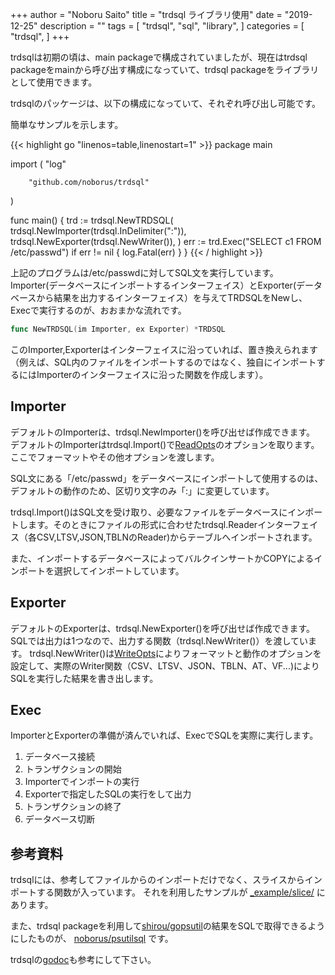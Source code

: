 +++
author = "Noboru Saito"
title = "trdsql ライブラリ使用"
date = "2019-12-25"
description = ""
tags = [
    "trdsql",
    "sql",
    "library",
]
categories = [
    "trdsql",
]
+++

trdsqlは初期の頃は、main packageで構成されていましたが、現在はtrdsql packageをmainから呼び出す構成になっていて、trdsql packageをライブラリとして使用できます。

trdsqlのパッケージは、以下の構成になっていて、それぞれ呼び出し可能です。

簡単なサンプルを示します。

{{< highlight go "linenos=table,linenostart=1" >}}
package main

import (
        "log"

        "github.com/noborus/trdsql"
)

func main() {
        trd := trdsql.NewTRDSQL(
                trdsql.NewImporter(trdsql.InDelimiter(":")),
                trdsql.NewExporter(trdsql.NewWriter()),
        )
        err := trd.Exec("SELECT c1 FROM /etc/passwd")
        if err != nil {
                log.Fatal(err)
        }
}
{{< / highlight >}}

上記のプログラムは/etc/passwdに対してSQL文を実行しています。
Importer(データベースにインポートするインターフェイス）とExporter(データベースから結果を出力するインターフェイス）を与えてTRDSQLをNewし、Execで実行するのが、おおまかな流れです。

```go
func NewTRDSQL(im Importer, ex Exporter) *TRDSQL
```

このImporter,Exporterはインターフェイスに沿っていれば、置き換えられます（例えば、SQL内のファイルをインポートするのではなく、独自にインポートするにはImporterのインターフェイスに沿った関数を作成します）。

## Importer

デフォルトのImporterは、trdsql.NewImporter()を呼び出せば作成できます。
デフォルトのImporterはtrdsql.Import()で[ReadOpts](https://godoc.org/github.com/noborus/trdsql#ReadOpts)のオプションを取ります。ここでフォーマットやその他オプションを渡します。

SQL文にある「/etc/passwd」をデータベースにインポートして使用するのは、デフォルトの動作のため、区切り文字のみ「:」に変更しています。

trdsql.Import()はSQL文を受け取り、必要なファイルをデータベースにインポートします。そのときにファイルの形式に合わせたtrdsql.Readerインターフェイス（各CSV,LTSV,JSON,TBLNのReader)からテーブルへインポートされます。

また、インポートするデータベースによってバルクインサートかCOPYによるインポートを選択してインポートしています。

## Exporter

デフォルトのExporterは、trdsql.NewExporter()を呼び出せば作成できます。
SQLでは出力は1つなので、出力する関数（trdsql.NewWriter()）を渡しています。
trdsql.NewWriter()は[WriteOpts](https://godoc.org/github.com/noborus/trdsql#WriteOpts)によりフォーマットと動作のオプションを設定して、実際のWriter関数（CSV、LTSV、JSON、TBLN、AT、VF...)によりSQLを実行した結果を書き出します。

## Exec

ImporterとExporterの準備が済んでいれば、ExecでSQLを実際に実行します。

1. データベース接続
1. トランザクションの開始
1. Importerでインポートの実行
1. Exporterで指定したSQLの実行をして出力
1. トランザクションの終了
1. データベース切断

## 参考資料

trdsqlには、参考してファイルからのインポートだけでなく、スライスからインポートする関数が入っています。
それを利用したサンプルが [_example/slice/](https://github.com/noborus/trdsql/blob/master/_example/slice/main.go "github.com/noborus/trdsql/blob/master/_example/slice/main.go") にあります。


また、trdsql packageを利用して[shirou/gopsutil](https://github.com/shirou/gopsutil "github.com/shirou/gopsutil")の結果をSQLで取得できるようにしたものが、
[noborus/psutilsql](https://github.com/noborus/psutilsql "github.com/noborus/psutilsql") です。

trdsqlの[godoc](https://godoc.org/github.com/noborus/trdsql "godoc.org/github.com/noborus/trdsql")も参考にして下さい。
